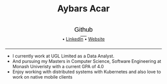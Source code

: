 <head>
<style>
  
  body {
  padding: 100px;
}
button {
  background: transparent;
  border: none;
  margin: 30px auto 0;
  display: block;
  font-size: 20px;
  outline: none;
  position: relative;
  transition: 0.3s;
  padding: 10px;
}
button:before {
  content: '';
  border-bottom: 1px solid #000;
  padding: 0 10px;
  position: absolute;
  bottom: 0;
  left: 0;
  right: 0;
  margin: 0 auto;
  width: 0;
  transition: 0.3s;
}
button:hover:before {
  width: 100%;
  padding: 0;
}
button:active {
  background: #000;
  color: #fff;
  transition: none;
}

  
  </style>
</head>


<body>
<h1 align="center">Aybars Acar</h1>

<p align="center">
  <button href="https://github.com/AybarsAcar">Github</button> •
  <a href="https://www.linkedin.com/in/aybarsacar/">LinkedIn</a> •
  <a href="https://aybars-test.azurewebsites.net/">Website</a>
</p>

<div>
  <h3 align="center"></h3>
  <p align="center"></p>
</div>

  </body>
  
---

* I currently work at UGL Limited as a Data Analyst.
* And pursuing my Masters in Computer Science, Software Engineering at Monash Univeristy with a current GPA of 4.0
* Enjoy working with distributed systems with Kubernetes and also love to work on native mobile clients
